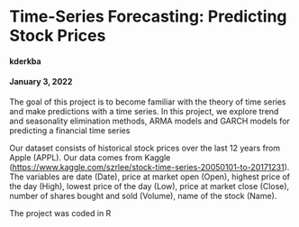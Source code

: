 # Time-Series Forecasting: Predicting Stock Prices

#### kderkba
#### January 3, 2022


The goal of this project is to become familiar with the theory of time series and make predictions with a time series.
In this project, we explore trend and seasonality elimination methods, ARMA models and GARCH models for predicting a financial time series

Our dataset consists of historical stock prices over the last 12 years from Apple (APPL).
Our data comes from Kaggle (https://www.kaggle.com/szrlee/stock-time-series-20050101-to-20171231). The variables are date (Date), price at market open (Open), highest price of the day (High), lowest price of the day (Low), price at market close (Close), number of shares bought and sold (Volume), name of the stock (Name).

The project was coded in R

